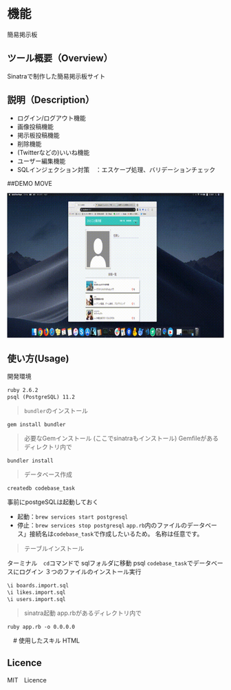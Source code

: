 # 機能
簡易掲示板 

## ツール概要（Overview）
Sinatraで制作した簡易掲示板サイト

## 説明（Description）
- ログイン/ログアウト機能　
- 画像投稿機能　
- 掲示板投稿機能
- 削除機能　
- (Twitterなどの)いいね機能
- ユーザー編集機能
- SQLインジェクション対策　：エスケープ処理、バリデーションチェック　

##DEMO MOVE

![circleanimationmuvie](https://github.com/osukar0710/sns_board/blob/master/sns_board.mov.gif)


## 使い方(Usage)

開発環境

    ruby 2.6.2
    psql (PostgreSQL) 11.2

> `bundler`のインストール
```
gem install bundler
```
> 必要なGemインストール (ここでsinatraもインストール)
Gemfileがあるディレクトリ内で
```
bundler install
```
> データベース作成
```
createdb codebase_task
```
事前にpostgeSQLは起動しておく
- 起動：`brew services start postgresql`
- 停止：`brew services stop postgresql`
`app.rb`内のファイルのデータベース」接続名は`codebase_task`で作成したいるため。
名称は任意です。

> テーブルインストール

ターミナル　`cd`コマンドで
sqlフォルダに移動
psql `codebase_task`でデータベースにログイン
３つのファイルのインストール実行
```
\i boards.import.sql
\i likes.import.sql
\i users.import.sql
```

> sinatra起動
app.rbがあるディレクトリ内で
```
ruby app.rb -o 0.0.0.0
```
　# 使用したスキル
 HTML


## Licence
MIT　Licence
